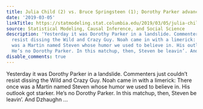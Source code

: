 ```yaml
---
title: Julia Child (2) vs. Bruce Springsteen (1); Dorothy Parker advances
date: '2019-03-05'
linkTitle: https://statmodeling.stat.columbia.edu/2019/03/05/julia-child-2-vs-bruce-springsteen-1/
source: Statistical Modeling, Causal Inference, and Social Science
description: 'Yesterday it was Dorothy Parker in a landslide. Commenters just couldn&#8217;t
  resist dissing the Wild and Crazy Guy. Noah came in with a limerick: There once
  was a Martin named Steven whose humor we used to believe in. His outlook got starker.
  He’s no Dorothy Parker. In this matchup, then, Steven be leavin’. And Dzhaughn ...'
disable_comments: true
---
```

Yesterday it was Dorothy Parker in a landslide. Commenters just couldn&#8217;t resist dissing the Wild and Crazy Guy. Noah came in with a limerick: There once was a Martin named Steven whose humor we used to believe in. His outlook got starker. He’s no Dorothy Parker. In this matchup, then, Steven be leavin’. And Dzhaughn ...